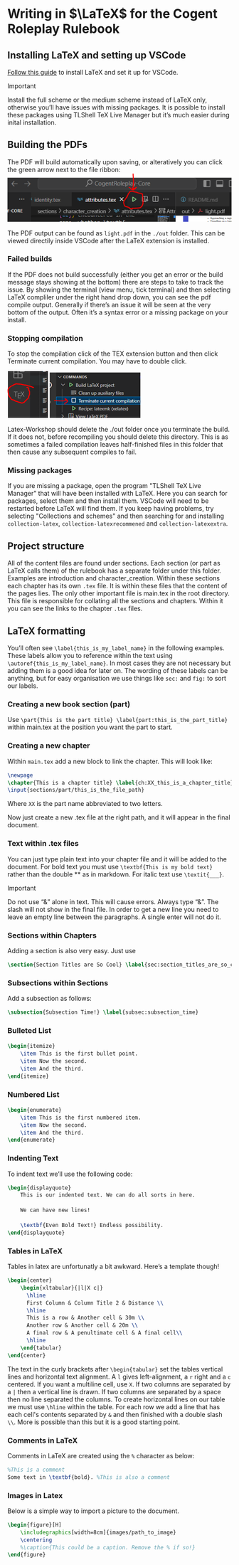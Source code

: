 # Writing in $\LaTeX$ for the Cogent Roleplay Rulebook

## Installing LaTeX and setting up VSCode
[Follow this guide](https://blog.jakelee.co.uk/getting-latex-working-in-vscode-on-windows/) to install LaTeX and set it up for VSCode. 
> [!IMPORTANT] 
> Install the full scheme or the medium scheme instead of LaTeX only, otherwise you’ll have issues with missing packages. It is possible to install these packages using TLShell TeX Live Manager but it’s much easier during inital installation.

## Building the PDFs
The PDF will build automatically upon saving, or alteratively you can click the green arrow next to the file ribbon:
![Green arrow on the ribbon](images/latex-instructions-img1.png)

The PDF output can be found as `light.pdf` in the `./out` folder. This can be viewed directily inside VSCode after the LaTeX extension is installed.

### Failed builds
If the PDF does not build successfully (either you get an error or the build message stays showing at the bottom) there are steps to take to track the issue. By showing the terminal (view menu, tick terminal) and then selecting LaTeX compliler under the right hand drop down, you can see the pdf compile output. Generally if there’s an issue it will be seen at the very bottom of the output. Often it’s a syntax error or a missing package on your install. 

### Stopping compilation
To stop the compilation click of the TEX extension button and then click Terminate current compilation. You may have to double click. 

![Location of the TeX sidebar](images/latex-instructions-img2.png)
![Terminate button](images/latex-instructions-img3.png)

Latex-Workshop should delete the ./out folder once you terminate the build. If it does not, before recompiling you should delete this directory. This is as sometimes a failed compilation leaves half-finished files in this folder that then cause any subsequent compiles to fail.

### Missing packages
If you are missing a package, open the program "TLShell TeX Live Manager" that will have been installed with LaTeX. Here you can search for packages, select them and then install them. VSCode will need to be restarted before LaTeX will find them. If you keep having problems, try selecting "Collections and schemes" and then searching for and installing `collection-latex`, `collection-latexrecommened` and `collection-latexextra`.

## Project structure
All of the content files are found under sections. Each section (or part as LaTeX calls them) of the rulebook has a separate folder under this folder. Examples are introduction and character_creation. Within these sections each chapter has its own `.tex` file. It is within these files that the content of the pages lies. The only other important file is main.tex in the root directory. This file is responsible for collating all the sections and chapters. Within it you can see the links to the chapter `.tex` files. 

## LaTeX formatting
You’ll often see `\label{this_is_my_label_name}` in the following examples. These labels allow you to reference within the text using `\autoref{this_is_my_label_name}`. In most cases they are not necessary but adding them is a good idea for later on. The wording of these labels can be anything, but for easy organisation we use things like `sec:` and `fig:` to sort our labels.

### Creating a new book section (part)
Use `\part{This is the part title} \label{part:this_is_the_part_title}` within main.tex at the position you want the part to start.

### Creating a new chapter
Within `main.tex` add a new block to link the chapter. This will look like:

```latex
\newpage
\chapter{This is a chapter title} \label{ch:XX_this_is_a_chapter_title}
\input{sections/part/this_is_the_file_path}
```
Where `XX` is the part name abbreviated to two letters.
 
Now just create a new .tex file at the right path, and it will appear in the final document.

### Text within .tex files
You can just type plain text into your chapter file and it will be added to the document. For bold text you must use `\textbf{This is my bold text}` rather than the double ** as in markdown. For italic text use `\textit{___}`.

> [!IMPORTANT]
> Do not use “&” alone in text. This will cause errors. Always type “\&”. The slash will not show in the final file. In order to get a new line you need to leave an empty line between the paragraphs. A single enter will not do it.

### Sections within Chapters
Adding a section is also very easy. Just use 
```latex 
\section{Section Titles are So Cool} \label{sec:section_titles_are_so_cool}
```

### Subsections within Sections
Add a subsection as follows:
```latex
\subsection{Subsection Time!} \label{subsec:subsection_time}
```

### Bulleted List
```latex
\begin{itemize}
    \item This is the first bullet point.
    \item Now the second.
    \item And the third.
\end{itemize}
```
### Numbered List
```latex
\begin{enumerate}
    \item This is the first numbered item.
    \item Now the second.
    \item And the third.
\end{enumerate}
```
 
### Indenting Text
To indent text we’ll use the following code:
```latex
\begin{displayquote}
	This is our indented text. We can do all sorts in here.
	
    We can have new lines!

    \textbf{Even Bold Text!} Endless possibility.
\end{displayquote}
```

### Tables in LaTeX
Tables in latex are unfortunatly a bit awkward. Here’s a template though!

```latex
\begin{center}
    \begin{xltabular}{|l|X c|} 
      \hline
      First Column & Column Title 2 & Distance \\ 
      \hline
      This is a row & Another cell & 30m \\ 
      Another row & Another cell & 20m \\
      A final row & A penultimate cell & A final cell\\
      \hline
    \end{tabular}
\end{center}
```
 
The text in the curly brackets after `\begin{tabular}` set the tables vertical lines and horizontal text alignment. A `l` gives left-alignment, a `r` right and a `c` centered. If you want a multiline cell, use `X`. If two columns are separated by a `|` then a vertical line is drawn. If two columns are separated by a space then no line separated the columns. To create horizontal lines on our table we must use `\hline` within the table. For each row we add a line that has each cell's contents separated by `&` and then finished with a double slash `\\`. More is possible than this but it is a good starting point.

### Comments in LaTeX
Comments in LaTeX are created using the `%` character as below:
```latex
%This is a comment
Some text in \textbf{bold}. %This is also a comment
```

### Images in Latex
Below is a simple way to import a picture to the document.

```latex
\begin{figure}[H]
    \includegraphics[width=8cm]{images/path_to_image}
    \centering
    %\caption{This could be a caption. Remove the % if so!}
\end{figure}
```


